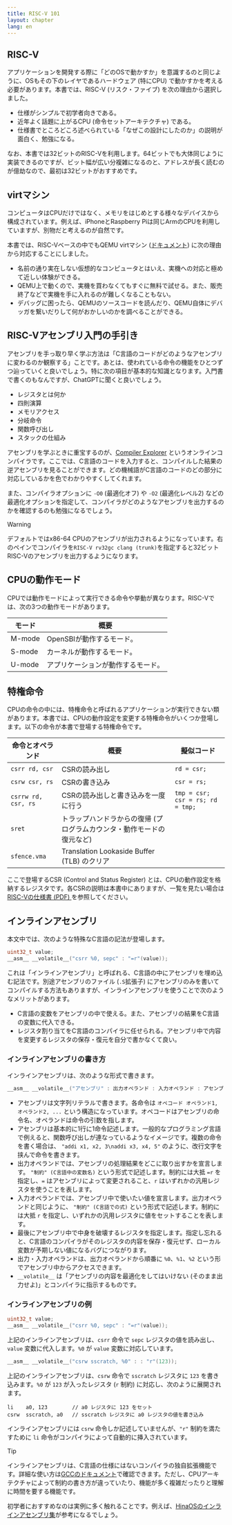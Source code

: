 ```yaml
---
title: RISC-V 101
layout: chapter
lang: en
---
```


## RISC-V

アプリケーションを開発する際に「どのOSで動かすか」を意識するのと同じように、OSもその下のレイヤであるハードウェア (特にCPU) で動かすかを考える必要があります。本書では、RISC-V (リスク・ファイブ) を次の理由から選択しました。

- 仕様がシンプルで初学者向きである。
- 近年よく話題に上がるCPU (命令セットアーキテクチャ) である。
- 仕様書でところどころ述べられている「なぜこの設計にしたのか」の説明が面白く、勉強になる。

なお、本書では32ビットのRISC-Vを利用します。64ビットでも大体同じように実装できるのですが、ビット幅が広い分複雑になるのと、アドレスが長く読むのが億劫なので、最初は32ビットがおすすめです。

## virtマシン

コンピュータはCPUだけではなく、メモリをはじめとする様々なデバイスから構成されています。例えば、iPhoneとRaspberry Piは同じArmのCPUを利用していますが、別物だと考えるのが自然です。

本書では、RISC-Vベースの中でもQEMU virtマシン ([ドキュメント](https://www.qemu.org/docs/master/system/riscv/virt.html)) に次の理由から対応することにしました。

- 名前の通り実在しない仮想的なコンピュータとはいえ、実機への対応と極めて近しい体験ができる。
- QEMU上で動くので、実機を買わなくてもすぐに無料で試せる。また、販売終了などで実機を手に入れるのが難しくなることもない。
- デバッグに困ったら、QEMUのソースコードを読んだり、QEMU自体にデバッガを繋いだりして何がおかしいのかを調べることができる。

## RISC-Vアセンブリ入門の手引き

アセンブリを手っ取り早く学ぶ方法は「C言語のコードがどのようなアセンブリに変わるのか観察する」ことです。あとは、使われている命令の機能をひとつずつ辿っていくと良いでしょう。特に次の項目が基本的な知識となります。入門書で書くのもなんですが、ChatGPTに聞くと良いでしょう。

- レジスタとは何か
- 四則演算
- メモリアクセス
- 分岐命令
- 関数呼び出し
- スタックの仕組み

アセンブリを学ぶときに重宝するのが、[Compiler Explorer](https://godbolt.org/) というオンラインコンパイラです。ここでは、C言語のコードを入力すると、コンパイルした結果の逆アセンブリを見ることができます。どの機械語がC言語のコードのどの部分に対応しているかを色でわかりやすくしてくれます。

また、コンパイラオプションに `-O0` (最適化オフ) や `-O2` (最適化レベル2) などの最適化オプションを指定して、コンパイラがどのようなアセンブリを出力するのかを確認するのも勉強になるでしょう。

> [!WARNING]
>
> デフォルトではx86-64 CPUのアセンブリが出力されるようになっています。右のペインでコンパイラを`RISC-V rv32gc clang (trunk)`を指定すると32ビットRISC-Vのアセンブリを出力するようになります。

## CPUの動作モード

CPUでは動作モードによって実行できる命令や挙動が異なります。RISC-Vでは、次の3つの動作モードがあります。

| モード | 概要 |
| --- | --- |
| M-mode | OpenSBIが動作するモード。 |
| S-mode | カーネルが動作するモード。 |
| U-mode | アプリケーションが動作するモード。 |

## 特権命令

CPUの命令の中には、特権命令と呼ばれるアプリケーションが実行できない類があります。本書では、CPUの動作設定を変更する特権命令がいくつか登場します。以下の命令が本書で登場する特権命令です。

| 命令とオペランド | 概要 | 擬似コード |
| --- | --- | --- |
| `csrr rd, csr` | CSRの読み出し | `rd = csr;` |
| `csrw csr, rs` | CSRの書き込み | `csr = rs;` |
| `csrrw rd, csr, rs` | CSRの読み出しと書き込みを一度に行う | `tmp = csr; csr = rs; rd = tmp;` |
| `sret` | トラップハンドラからの復帰 (プログラムカウンタ・動作モードの復元など) | |
| `sfence.vma` | Translation Lookaside Buffer (TLB) のクリア | |

ここで登場するCSR (Control and Status Register) とは、CPUの動作設定を格納するレジスタです。各CSRの説明は本書中にありますが、一覧を見たい場合は [RISC-Vの仕様書 (PDF) ](https://github.com/riscv/riscv-isa-manual/releases/download/Priv-v1.12/riscv-privileged-20211203.pdf)を参照してください。

## インラインアセンブリ

本文中では、次のような特殊なC言語の記法が登場します。

```c
uint32_t value;
__asm__ __volatile__("csrr %0, sepc" : "=r"(value));
```

これは「インラインアセンブリ」と呼ばれる、C言語の中にアセンブリを埋め込む記法です。別途アセンブリのファイル (`.S`拡張子) にアセンブリのみを書いてコンパイルする方法もありますが、インラインアセンブリを使うことで次のようなメリットがあります。

- C言語の変数をアセンブリの中で使える。また、アセンブリの結果をC言語の変数に代入できる。
- レジスタ割り当てをC言語のコンパイラに任せられる。アセンブリ中で内容を変更するレジスタの保存・復元を自分で書かなくて良い。

### インラインアセンブリの書き方

インラインアセンブリは、次のような形式で書きます。

```c
__asm__ __volatile__("アセンブリ" : 出力オペランド : 入力オペランド : アセンブリ中で破壊するレジスタ);
```

- アセンブリは文字列リテラルで書きます。各命令は `オペコード オペランド1, オペランド2, ...` という構造になっています。オペコードはアセンブリの命令名、オペランドは命令の引数を指します。
- アセンブリは基本的に1行に1命令記述します。一般的なプログラミング言語で例えると、関数呼び出しが連なっているようなイメージです。複数の命令を書く場合は、 `"addi x1, x2, 3\naddi x3, x4, 5"` のように、改行文字を挟んで命令を書きます。
- 出力オペランドでは、アセンブリの処理結果をどこに取り出すかを宣言します。 `"制約" (C言語中の変数名)` という形式で記述します。制約には大抵 `=r` を指定し、`=` はアセンブリによって変更されること、`r` はいずれかの汎用レジスタを使うことを表します。
- 入力オペランドでは、アセンブリ中で使いたい値を宣言します。出力オペランドと同じように、 `"制約" (C言語での式)` という形式で記述します。制約には大抵 `r` を指定し、いずれかの汎用レジスタに値をセットすることを表します。
- 最後にアセンブリ中で中身を破壊するレジスタを指定します。指定し忘れると、C言語のコンパイラがそのレジスタの内容を保存・復元せず、ローカル変数が予期しない値になるバグにつながります。
- 出力・入力オペランドは、出力オペランドから順番に `%0`、`%1`、`%2` という形でアセンブリ中からアクセスできます。
- `__volatile__` は「アセンブリの内容を最適化をしてはいけない (そのまま出力せよ)」とコンパイラに指示するものです。

### インラインアセンブリの例

```c
uint32_t value;
__asm__ __volatile__("csrr %0, sepc" : "=r"(value));
```

上記のインラインアセンブリは、`csrr` 命令で `sepc` レジスタの値を読み出し、`value` 変数に代入します。`%0` が `value` 変数に対応しています。

```c
__asm__ __volatile__("csrw sscratch, %0" : : "r"(123));
```

上記のインラインアセンブリは、`csrw` 命令で `sscratch` レジスタに `123` を書き込みます。`%0` が `123` が入ったレジスタ (`r` 制約) に対応し、次のように展開されます。

```
li    a0, 123        // a0 レジスタに 123 をセット
csrw  sscratch, a0   // sscratch レジスタに a0 レジスタの値を書き込み
```

インラインアセンブリには `csrw` 命令しか記述していませんが、`"r"` 制約を満たすために `li` 命令がコンパイラによって自動的に挿入されています。

> [!TIP]
>
> インラインアセンブリは、C言語の仕様にはないコンパイラの独自拡張機能です。詳細な使い方は[GCCのドキュメント](https://gcc.gnu.org/onlinedocs/gcc/Extended-Asm.html)で確認できます。ただし、CPUアーキテクチャによって制約の書き方が違っていたり、機能が多く複雑だったりと理解に時間を要する機能です。
>
> 初学者におすすめなのは実例に多く触れることです。例えば、[HinaOSのインラインアセンブリ集](https://github.com/nuta/microkernel-book/blob/52d66bd58cd95424f009e2df8bc1184f6ffd9395/kernel/riscv32/asm.h)が参考になるでしょう。

